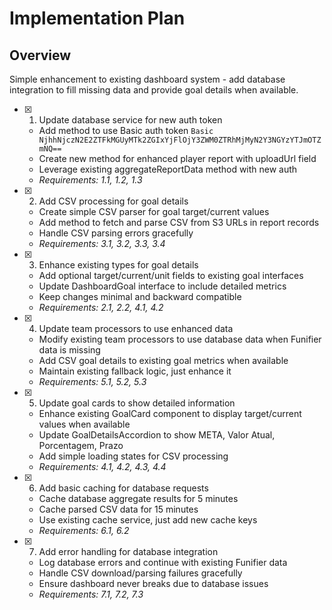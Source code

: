 # Implementation Plan

## Overview
Simple enhancement to existing dashboard system - add database integration to fill missing data and provide goal details when available.

- [x] 1. Update database service for new auth token


  - Add method to use Basic auth token `Basic NjhhNjczN2E2ZTFkMGUyMTk2ZGIxYjFlOjY3ZWM0ZTRhMjMyN2Y3NGYzYTJmOTZmNQ==`
  - Create new method for enhanced player report with uploadUrl field
  - Leverage existing aggregateReportData method with new auth
  - _Requirements: 1.1, 1.2, 1.3_

- [x] 2. Add CSV processing for goal details


  - Create simple CSV parser for goal target/current values
  - Add method to fetch and parse CSV from S3 URLs in report records
  - Handle CSV parsing errors gracefully
  - _Requirements: 3.1, 3.2, 3.3, 3.4_

- [x] 3. Enhance existing types for goal details

  - Add optional target/current/unit fields to existing goal interfaces
  - Update DashboardGoal interface to include detailed metrics
  - Keep changes minimal and backward compatible
  - _Requirements: 2.1, 2.2, 4.1, 4.2_

- [x] 4. Update team processors to use enhanced data


  - Modify existing team processors to use database data when Funifier data is missing
  - Add CSV goal details to existing goal metrics when available
  - Maintain existing fallback logic, just enhance it
  - _Requirements: 5.1, 5.2, 5.3_

- [x] 5. Update goal cards to show detailed information


  - Enhance existing GoalCard component to display target/current values when available
  - Update GoalDetailsAccordion to show META, Valor Atual, Porcentagem, Prazo
  - Add simple loading states for CSV processing
  - _Requirements: 4.1, 4.2, 4.3, 4.4_

- [x] 6. Add basic caching for database requests


  - Cache database aggregate results for 5 minutes
  - Cache parsed CSV data for 15 minutes
  - Use existing cache service, just add new cache keys
  - _Requirements: 6.1, 6.2_

- [x] 7. Add error handling for database integration


  - Log database errors and continue with existing Funifier data
  - Handle CSV download/parsing failures gracefully
  - Ensure dashboard never breaks due to database issues
  - _Requirements: 7.1, 7.2, 7.3_